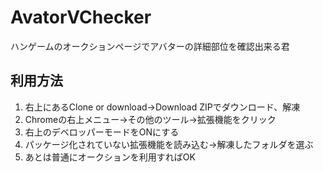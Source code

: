 # AvatorVChecker
ハンゲームのオークションページでアバターの詳細部位を確認出来る君

## 利用方法
1. 右上にあるClone or download→Download ZIPでダウンロード、解凍
1. Chromeの右上メニュー→その他のツール→拡張機能をクリック
1. 右上のデベロッパーモードをONにする
1. パッケージ化されていない拡張機能を読み込む→解凍したフォルダを選ぶ
1. あとは普通にオークションを利用すればOK
